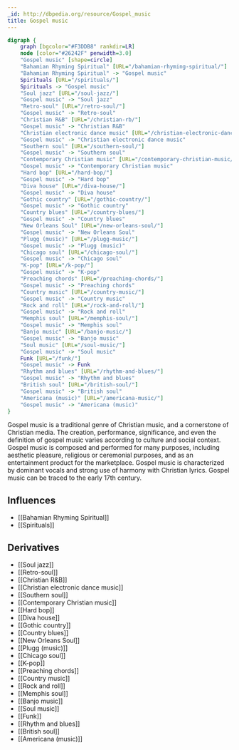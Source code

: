 ```yaml
---
_id: http://dbpedia.org/resource/Gospel_music
title: Gospel music
---
```


```dot
digraph {
	graph [bgcolor="#F3DDB8" rankdir=LR]
	node [color="#26242F" penwidth=3.0]
	"Gospel music" [shape=circle]
	"Bahamian Rhyming Spiritual" [URL="/bahamian-rhyming-spiritual/"]
	"Bahamian Rhyming Spiritual" -> "Gospel music"
	Spirituals [URL="/spirituals/"]
	Spirituals -> "Gospel music"
	"Soul jazz" [URL="/soul-jazz/"]
	"Gospel music" -> "Soul jazz"
	"Retro-soul" [URL="/retro-soul/"]
	"Gospel music" -> "Retro-soul"
	"Christian R&B" [URL="/christian-rb/"]
	"Gospel music" -> "Christian R&B"
	"Christian electronic dance music" [URL="/christian-electronic-dance-music/"]
	"Gospel music" -> "Christian electronic dance music"
	"Southern soul" [URL="/southern-soul/"]
	"Gospel music" -> "Southern soul"
	"Contemporary Christian music" [URL="/contemporary-christian-music/"]
	"Gospel music" -> "Contemporary Christian music"
	"Hard bop" [URL="/hard-bop/"]
	"Gospel music" -> "Hard bop"
	"Diva house" [URL="/diva-house/"]
	"Gospel music" -> "Diva house"
	"Gothic country" [URL="/gothic-country/"]
	"Gospel music" -> "Gothic country"
	"Country blues" [URL="/country-blues/"]
	"Gospel music" -> "Country blues"
	"New Orleans Soul" [URL="/new-orleans-soul/"]
	"Gospel music" -> "New Orleans Soul"
	"Plugg (music)" [URL="/plugg-music/"]
	"Gospel music" -> "Plugg (music)"
	"Chicago soul" [URL="/chicago-soul/"]
	"Gospel music" -> "Chicago soul"
	"K-pop" [URL="/k-pop/"]
	"Gospel music" -> "K-pop"
	"Preaching chords" [URL="/preaching-chords/"]
	"Gospel music" -> "Preaching chords"
	"Country music" [URL="/country-music/"]
	"Gospel music" -> "Country music"
	"Rock and roll" [URL="/rock-and-roll/"]
	"Gospel music" -> "Rock and roll"
	"Memphis soul" [URL="/memphis-soul/"]
	"Gospel music" -> "Memphis soul"
	"Banjo music" [URL="/banjo-music/"]
	"Gospel music" -> "Banjo music"
	"Soul music" [URL="/soul-music/"]
	"Gospel music" -> "Soul music"
	Funk [URL="/funk/"]
	"Gospel music" -> Funk
	"Rhythm and blues" [URL="/rhythm-and-blues/"]
	"Gospel music" -> "Rhythm and blues"
	"British soul" [URL="/british-soul/"]
	"Gospel music" -> "British soul"
	"Americana (music)" [URL="/americana-music/"]
	"Gospel music" -> "Americana (music)"
}
```

Gospel music is a traditional genre of Christian music, and a cornerstone of Christian media. The creation, performance, significance, and even the definition of gospel music varies according to culture and social context. Gospel music is composed and performed for many purposes, including aesthetic pleasure, religious or ceremonial purposes, and as an entertainment product for the marketplace. Gospel music is characterized by dominant vocals and strong use of harmony with Christian lyrics. Gospel music can be traced to the early 17th century.

## Influences

- [[Bahamian Rhyming Spiritual]]
- [[Spirituals]]

## Derivatives

- [[Soul jazz]]
- [[Retro-soul]]
- [[Christian R&B]]
- [[Christian electronic dance music]]
- [[Southern soul]]
- [[Contemporary Christian music]]
- [[Hard bop]]
- [[Diva house]]
- [[Gothic country]]
- [[Country blues]]
- [[New Orleans Soul]]
- [[Plugg (music)]]
- [[Chicago soul]]
- [[K-pop]]
- [[Preaching chords]]
- [[Country music]]
- [[Rock and roll]]
- [[Memphis soul]]
- [[Banjo music]]
- [[Soul music]]
- [[Funk]]
- [[Rhythm and blues]]
- [[British soul]]
- [[Americana (music)]]

